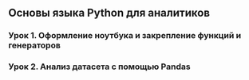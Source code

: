 ## Основы языка Python для аналитиков

### Урок 1. Оформление ноутбука и закрепление функций и генераторов

### Урок 2. Анализ датасета с помощью Pandas

